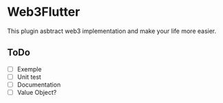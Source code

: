 # Web3Flutter

This plugin asbtract web3 implementation and make your life more easier.

## ToDo

- [ ] Exemple
- [ ] Unit test
- [ ] Documentation
- [ ] Value Object?
